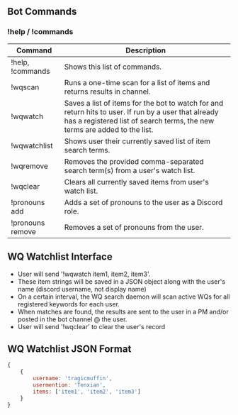 ## Bot Commands
### !help / !commands

| Command                | Description |
|---                     |---|
| !help, !commands       | Shows this list of commands. |
| !wqscan                | Runs a one-time scan for a list of items and returns results in channel. |
| !wqwatch               | Saves a list of items for the bot to watch for and return hits to user. If run by a user that already has a registered list of search terms, the new terms are added to the list. |
| !wqwatchlist           | Shows user their currently saved list of item search terms. |
| !wqremove              | Removes the provided comma-separated search term(s) from a user's watch list. |
| !wqclear               | Clears all currently saved items from user's watch list. |
| !pronouns add          | Adds a set of pronouns to the user as a Discord role. |
| !pronouns remove       | Removes a set of pronouns from the user. |   


## WQ Watchlist Interface
- User will send '!wqwatch item1, item2, item3'.
- These item strings will be saved in a JSON object along with the user's name (discord username, not display name)
- On a certain interval, the WQ search daemon will scan active WQs for all registered keywords for each user.
- When matches are found, the results are sent to the user in a PM and/or posted in the bot channel @ the user.
- User will send '!wqclear' to clear the user's record

## WQ Watchlist JSON Format
```js
{
    {
        username: 'tragicmuffin',
        usermention: 'Tenxian',
        items: ['item1', 'item2', 'item3']
    }
}
```

